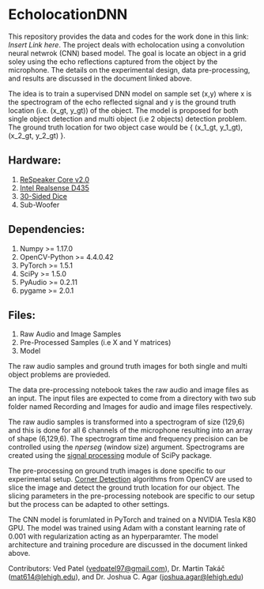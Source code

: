 # EcholocationDNN

This repository provides the data and codes for the work done in this link: *Insert Link here*. The project deals with echolocation using a convolution neural netwrok (CNN) based model. The goal is locate an object in a grid soley using the echo reflections captured from the object by the microphone. The details on the experimental design, data pre-processing, and results are discussed in the document linked above.

The idea is to train a supervised DNN model on sample set (x,y) where x is the spectrogram of the echo reflected signal and y is the ground truth location (i.e. (x_gt, y_gt)) of the object. The model is proposed for both single object detection and multi object (i.e 2 objects) detection problem. The ground truth location for two object case would be { (x_1_gt, y_1_gt), (x_2_gt, y_2_gt) }.

## Hardware:
  1) [ReSpeaker Core v2.0](https://wiki.seeedstudio.com/ReSpeaker_Core_v2.0/)
  2) [Intel Realsense D435](https://www.intelrealsense.com/depth-camera-d435/)
  3) [30-Sided Dice](https://tinyurl.com/30-sided-dice)
  4) Sub-Woofer

## Dependencies:
  1) Numpy >= 1.17.0
  2) OpenCV-Python >= 4.4.0.42
  3) PyTorch >= 1.5.1
  4) SciPy >= 1.5.0
  5) PyAudio >= 0.2.11
  6) pygame >= 2.0.1

## Files:
  1) Raw Audio and Image Samples
  2) Pre-Processed Samples (i.e X and Y matrices)
  3) Model 

The raw audio samples and ground truth images for both single and multi object problems are provieded. 

The data pre-processing notebook takes the raw audio and image files as an input. The input files are expected to come from a directory with two sub folder named Recording and Images for audio and image files respectively. 

The raw audio samples is transformed into a spectrogram of size (129,6) and this is done for all 6 channels of the microphone resulting into an array of shape (6,129,6). The spectrogram time and frequency precision can be controlled using the *nperseg* (window size) argument. Spectrograms are created using the [signal processing](https://docs.scipy.org/doc/scipy/reference/generated/scipy.signal.spectrogram.html) module of SciPy package. 

The pre-processing on ground truth images is done specific to our experimental setup. [Corner Detection](https://opencv-python-tutroals.readthedocs.io/en/latest/py_tutorials/py_feature2d/py_shi_tomasi/py_shi_tomasi.html) algorithms from OpenCV are used to slice the image and detect the ground truth location for our object. The slicing parameters in the pre-processing notebook are specific to our setup but the process can be adapted to other settings.

The CNN model is forumlated in PyTorch and trained on a NVIDIA Tesla K80 GPU. The model was trained using Adam with a constant learning rate of 0.001 with regularization acting as an hyperparamter. The model architecture and training procedure are discussed in the document linked above.


Contributors: Ved Patel (vedpatel97@gmail.com), Dr. Martin Takáč (mat614@lehigh.edu), and Dr. Joshua C. Agar (joshua.agar@lehigh.edu)

